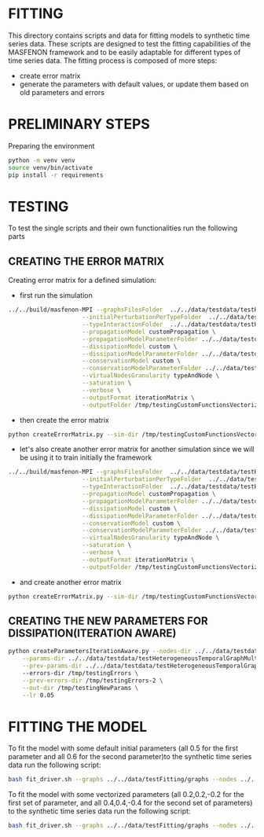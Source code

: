 # FITTING
This directory contains scripts and data for fitting models to synthetic time series data. These scripts are designed to test the fitting capabilities of the MASFENON framework and to be easily adaptable for different types of time series data.
The fitting process is composed of more steps:
- create error matrix
- generate the parameters with default values, or update them based on old parameters and errors

# PRELIMINARY STEPS
Preparing the environment
```bash
python -m venv venv
source venv/bin/activate
pip install -r requirements
```

# TESTING
To test the single scripts and their own functionalities run the following parts

## CREATING THE ERROR MATRIX
Creating error matrix for a defined simulation:
- first run the simulation
```bash
../../build/masfenon-MPI --graphsFilesFolder  ../../data/testdata/testHeterogeneousGraph/graphs \
                     --initialPerturbationPerTypeFolder  ../../data/testdata/testHeterogeneousGraph/initialValuesPartialTypes \
                     --typeInteractionFolder  ../../data/testdata/testHeterogeneousGraph/interactions \
                     --propagationModel customPropagation \
                     --propagationModelParameterFolder ../../data/testdata/testHeterogeneousTemporalGraphMultipleInteractions/parameters/propagationParametersAllEqual \
                     --dissipationModel custom \
                     --dissipationModelParameterFolder ../../data/testdata/testHeterogeneousTemporalGraphMultipleInteractions/parameters/dissipationParametersAllEqual \
                     --conservationModel custom \
                     --conservationModelParameterFolder ../../data/testdata/testHeterogeneousTemporalGraphMultipleInteractions/parameters/conservationParametersAllEqual \
                     --virtualNodesGranularity typeAndNode \
                     --saturation \
                     --verbose \
                     --outputFormat iterationMatrix \
                     --outputFolder /tmp/testingCustomFunctionsVectorizedFinal
```
- then create the error matrix
```bash
python createErrorMatrix.py --sim-dir /tmp/testingCustomFunctionsVectorizedFinal/iterationMatrices --real-dir ../../data/testFitting/syntheticTimeSeries --out-dir /tmp/testingErrors 
```
- let's also create another error matrix for another simulation since we will be using it to train initially the framework
```bash
../../build/masfenon-MPI --graphsFilesFolder  ../../data/testdata/testHeterogeneousGraph/graphs \
                     --initialPerturbationPerTypeFolder  ../../data/testdata/testHeterogeneousGraph/initialValuesPartialTypes \
                     --typeInteractionFolder  ../../data/testdata/testHeterogeneousGraph/interactions \
                     --propagationModel customPropagation \
                     --propagationModelParameterFolder ../../data/testdata/testHeterogeneousTemporalGraphMultipleInteractions/parameters/propagationParameters \
                     --dissipationModel custom \
                     --dissipationModelParameterFolder ../../data/testdata/testHeterogeneousTemporalGraphMultipleInteractions/parameters/dissipationParameters \
                     --conservationModel custom \
                     --conservationModelParameterFolder ../../data/testdata/testHeterogeneousTemporalGraphMultipleInteractions/parameters/conservationParameters \
                     --virtualNodesGranularity typeAndNode \
                     --saturation \
                     --verbose \
                     --outputFormat iterationMatrix \
                     --outputFolder /tmp/testingCustomFunctionsVectorizedFinal-2
```
- and create another error matrix
```bash
python createErrorMatrix.py --sim-dir /tmp/testingCustomFunctionsVectorizedFinal-2/iterationMatrices --real-dir ../../data/testFitting/syntheticTimeSeries --out-dir /tmp/testingErrors-2 
```
## CREATING THE NEW PARAMETERS FOR DISSIPATION(ITERATION AWARE)
```bash
python createParametersIterationAware.py --nodes-dir ../../data/testdata/testHeterogeneousTemporalGraphMultipleInteractions/nodesDescriptionDifferentStructure \
    --params-dir ../../data/testdata/testHeterogeneousTemporalGraphMultipleInteractions/parameters/dissipationParameters \
    --prev-params-dir ../../data/testdata/testHeterogeneousTemporalGraphMultipleInteractions/parameters/dissipationParametersAllEqual \ 
    --errors-dir /tmp/testingErrors \
    --prev-errors-dir /tmp/testingErrors-2 \
    --out-dir /tmp/testingNewParams \
    --lr 0.05
```


# FITTING THE MODEL
To fit the model with some default initial parameters (all 0.5 for the first parameter and all 0.6 for the second parameter)to the synthetic time series data run the following script:
```bash
bash fit_driver.sh --graphs ../../data/testFitting/graphs --nodes ../../data/testFitting/nodesDescriptionDifferentStructure  --initial ../../data/testFitting/initialValues --interactions ../../data/testFitting/interactions --real-data-dir ../../data/testFitting/syntheticTimeSeries --out /tmp/testingFittingDriver --epochs 5
```

To fit the model with some vectorized parameters (all 0.2,0.2,-0.2 for the first set of parameter, and all 0.4,0.4,-0.4 for the second set of parameters) to the synthetic time series data run the following script:
```bash
bash fit_driver.sh --graphs ../../data/testFitting/graphs --nodes ../../data/testFitting/nodesDescriptionDifferentStructure  --initial ../../data/testFitting/initialValues --interactions ../../data/testFitting/interactions --real-data-dir ../../data/testFitting/syntheticTimeSeries --out /tmp/testingFittingDriver --epochs 5 --init-params-a ../../data/testFitting/parameters --init-params-b ../../data/testFitting/parameters-2
```